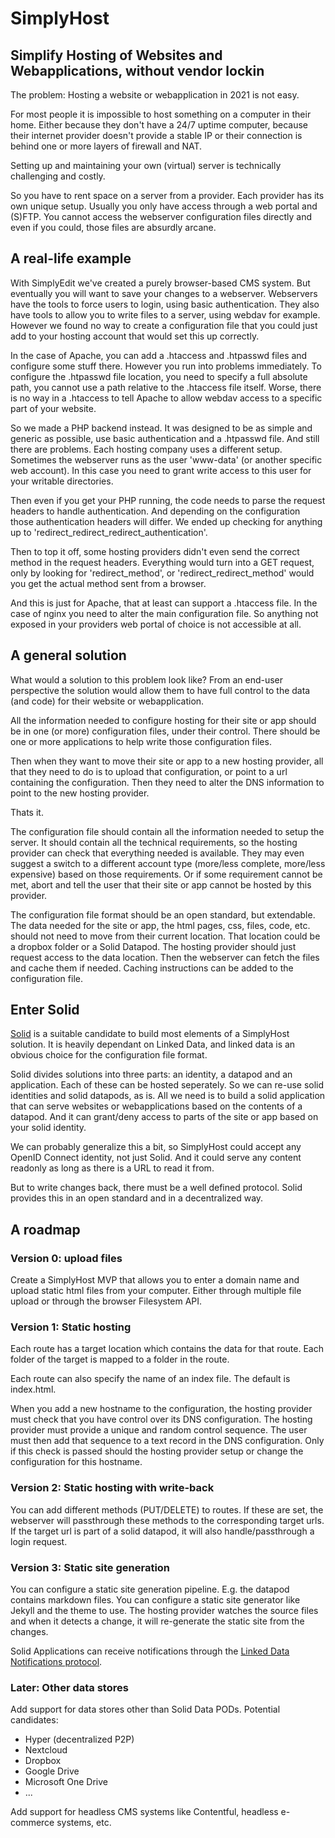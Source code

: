 # SimplyHost
## Simplify Hosting of Websites and Webapplications, without vendor lockin

The problem: Hosting a website or webapplication in 2021 is not easy. 

For most people it is impossible to host something on a computer in their home. Either because they don't have a 24/7 uptime computer, because their internet provider doesn't provide a stable IP or their connection is behind one or more layers of firewall and NAT.

Setting up and maintaining your own (virtual) server is technically challenging and costly.

So you have to rent space on a server from a provider. Each provider has its own unique setup. Usually you only have access through a web portal and (S)FTP. You cannot access the webserver configuration files directly and even if you could, those files are absurdly arcane.

## A real-life example

With SimplyEdit we've created a purely browser-based CMS system. But eventually you will want to save your changes to a webserver. Webservers have the tools to force users to login, using basic authentication. They also have tools to allow you to write files to a server, using webdav for example. However we found no way to create a configuration file that you could just add to your hosting account that would set this up correctly.

In the case of Apache, you can add a .htaccess and .htpasswd files and configure some stuff there. However you run into problems immediately. To configure the .htpasswd file location, you need to specify a full absolute path, you cannot use a path relative to the .htaccess file itself. Worse, there is no way in a .htaccess to tell Apache to allow webdav access to a specific part of your website.

So we made a PHP backend instead. It was designed to be as simple and generic as possible, use basic authentication and a .htpasswd file. And still there are problems. Each hosting company uses a different setup. Sometimes the webserver runs as the user 'www-data' (or another specific web account). In this case you need to grant write access to this user for your writable directories.

Then even if you get your PHP running, the code needs to parse the request headers to handle authentication. And depending on the configuration those authentication headers will differ. We ended up checking for anything up to 'redirect_redirect_redirect_authentication'.

Then to top it off, some hosting providers didn't even send the correct method in the request headers. Everything would turn into a GET request, only by looking for 'redirect_method', or 'redirect_redirect_method' would you get the actual method sent from a browser.

And this is just for Apache, that at least can support a .htaccess file. In the case of nginx you need to alter the main configuration file. So anything not exposed in your providers web portal of choice is not accessible at all.

## A general solution

What would a solution to this problem look like? From an end-user perspective the solution would allow them to have full control to the data (and code) for their website or webapplication. 

All the information needed to configure hosting for their site or app should be in one (or more) configuration files, under their control. There should be one or more applications to help write those configuration files. 

Then when they want to move their site or app to a new hosting provider, all that they need to do is to upload that configuration, or point to a url containing the configuration. Then they need to alter the DNS information to point to the new hosting provider.

Thats it. 

The configuration file should contain all the information needed to setup the server. It should contain all the technical requirements, so the hosting provider can check that everything needed is available. They may even suggest a switch to a different account type (more/less complete, more/less expensive) based on those requirements. Or if some requirement cannot be met, abort and tell the user that their site or app cannot be hosted by this provider.

The configuration file format should be an open standard, but extendable. The data needed for the site or app, the html pages, css, files, code, etc. should not need to move from their current location. That location could be a dropbox folder or a Solid Datapod. The hosting provider should just request access to the data location. Then the webserver can fetch the files and cache them if needed. Caching instructions can be added to the configuration file.

## Enter Solid

[Solid](https://solidproject.org/) is a suitable candidate to build most elements of a SimplyHost solution. It is heavily dependant on Linked Data, and linked data is an obvious choice for the configuration file format.

Solid divides solutions into three parts: an identity, a datapod and an application. Each of these can be hosted seperately. So we can re-use solid identities and solid datapods, as is. All we need is to build a solid application that can serve websites or webapplications based on the contents of a datapod. And it can grant/deny access to parts of the site or app based on your solid identity.

We can probably generalize this a bit, so SimplyHost could accept any OpenID Connect identity, not just Solid. And it could serve any content readonly as long as there is a URL to read it from.

But to write changes back, there must be a well defined protocol. Solid provides this in an open standard and in a decentralized way.

## A roadmap

### Version 0: upload files

Create a SimplyHost MVP that allows you to enter a domain name and upload static html files from your computer. Either through multiple file upload or through the browser Filesystem API.

### Version 1: Static hosting

Each route has a target location which contains the data for that route. Each folder of the target is mapped to a folder in the route.

Each route can also specify the name of an index file. The default is index.html.

When you add a new hostname to the configuration, the hosting provider must check that you have control over its DNS configuration. The hosting provider must provide a unique and random control sequence. The user must then add that sequence to a text record in the DNS configuration. Only if this check is passed should the hosting provider setup or change the configuration for this hostname.

### Version 2: Static hosting with write-back

You can add different methods (PUT/DELETE) to routes. If these are set, the webserver will passthrough these methods to the corresponding target urls. If the target url is part of a solid datapod, it will also handle/passthrough a login request.

### Version 3: Static site generation

You can configure a static site generation pipeline. E.g. the datapod contains markdown files. You can configure a static site generator like Jekyll and the theme to use. The hosting provider watches the source files and when it detects a change, it will re-generate the static site from the changes.

Solid Applications can receive notifications through the [Linked Data Notifications protocol](https://www.w3.org/TR/ldn/).

### Later: Other data stores

Add support for data stores other than Solid Data PODs. Potential candidates:

- Hyper (decentralized P2P)
- Nextcloud
- Dropbox
- Google Drive
- Microsoft One Drive
- ...

Add support for headless CMS systems like Contentful, headless e-commerce systems, etc.

